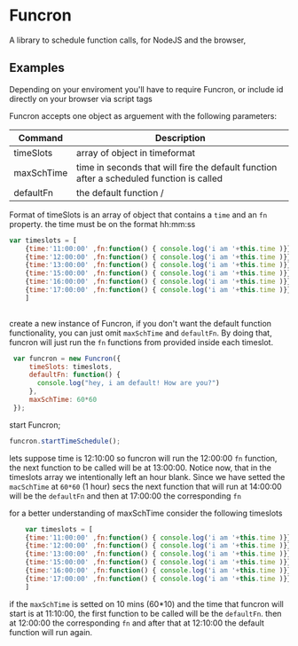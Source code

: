 # Funcron 
A library to schedule function calls, for NodeJS and the browser, 

## Examples

Depending on your enviroment you'll have to require Funcron, or include id directly on your
browser via script tags 

Funcron accepts one object as arguement with the following parameters:

| Command | Description |
| --- | --- |
| timeSlots | array of object in timeformat|
| maxSchTime | time in seconds that will fire the default function after a scheduled function is called   |
| defaultFn | the default function /


Format of timeSlots is an array of object that contains a ```time``` and an ```fn``` property.
the time must be on the format hh:mm:ss
```javascript
var timeslots = [
    {time:'11:00:00' ,fn:function() { console.log('i am '+this.time )}},
    {time:'12:00:00' ,fn:function() { console.log('i am '+this.time )}},
    {time:'13:00:00' ,fn:function() { console.log('i am '+this.time )}},
    {time:'15:00:00' ,fn:function() { console.log('i am '+this.time )}},
    {time:'16:00:00' ,fn:function() { console.log('i am '+this.time )}},
    {time:'17:00:00' ,fn:function() { console.log('i am '+this.time )}},
    ]
    
```
create a new instance of Funcron, if you don't want the default function functionality, you can 
just omit ```maxSchTime``` and ```defaultFn```. By doing that, funcron will just run the ```fn``` functions from 
provided inside each timeslot.

```javascript
 var funcron = new Funcron({
     timeSlots: timeslots,
     defaultFn: function() {
       console.log("hey, i am default! How are you?")
     },
     maxSchTime: 60*60 
 });
```
start Funcron;

```javascript
funcron.startTimeSchedule();
```
lets suppose time is 12:10:00
so funcron will run the 12:00:00 ```fn``` function, the next function to be called will be at 13:00:00. Notice now, that in the timeslots array
we intentionally left an hour blank. Since we have setted the ```macSchTime``` at ```60*60``` (1 hour) secs the next
function that will run at 14:00:00 will be the ```defaultFn``` and then at 17:00:00 the corresponding ```fn```

for a better understanding of maxSchTime consider the following  timeslots
```javascript
    var timeslots = [
    {time:'11:00:00' ,fn:function() { console.log('i am '+this.time )}},
    {time:'12:00:00' ,fn:function() { console.log('i am '+this.time )}},
    {time:'13:00:00' ,fn:function() { console.log('i am '+this.time )}},
    {time:'15:00:00' ,fn:function() { console.log('i am '+this.time )}},
    {time:'16:00:00' ,fn:function() { console.log('i am '+this.time )}},
    {time:'17:00:00' ,fn:function() { console.log('i am '+this.time )}}
    ]
```
if the ```maxSchTime``` is setted on 10 mins (60*10) and the time that funcron will start is at 11:10:00, the first function 
to be called will be the ```defaultFn```. then at 12:00:00 the corresponding ```fn``` and after that at 12:10:00 the default 
function will run again.
